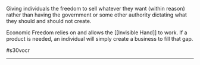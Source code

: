 Giving individuals the freedom to sell whatever they want (within reason) rather than having the government or some other authority dictating what they should and should not create.

Economic Freedom relies on and allows the [[Invisible Hand]] to work. If a product is needed, an individual will simply create a business to fill that gap.

#s30vocr 

---